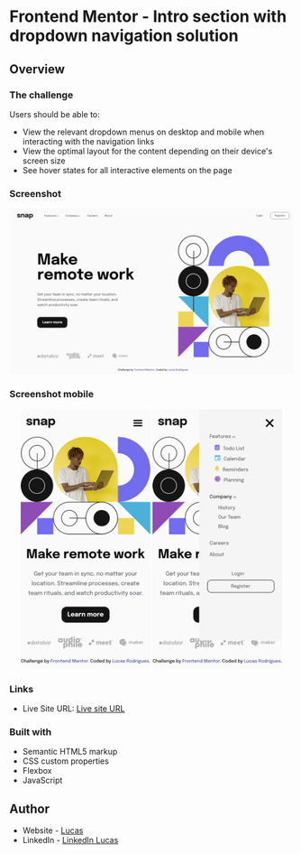# Frontend Mentor - Intro section with dropdown navigation solution


## Overview

### The challenge

Users should be able to:

- View the relevant dropdown menus on desktop and mobile when interacting with the navigation links
- View the optimal layout for the content depending on their device's screen size
- See hover states for all interactive elements on the page

### Screenshot

![preview](./images/project-result.png)  

### Screenshot mobile

<div align= "center" >
  <img src="./images/preview-mobile.png" alt="Imagem do projeto mobile" width="230"/> <img src="./images/preview-mobile-menu.png" alt="Imagem do projeto mobile" width="230"/>  
</div>

### Links

- Live Site URL: [Live site URL]()

### Built with

- Semantic HTML5 markup
- CSS custom properties
- Flexbox
- JavaScript

## Author

- Website - [Lucas](https://portfolio-lucasrodrigues.netlify.app/)
- LinkedIn - [LinkedIn Lucas](https://www.linkedin.com/in/lucas-rodrigues-perfil/)


